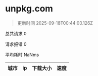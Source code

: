 
  # unpkg.com

  > 更新时间 2025-09-18T00:44:00.126Z
  
  总共请求 0

  请求报错 0

  平均耗时 NaNms

|城市|ip|下载大小|速度|
|-----|----------|---|---|

  